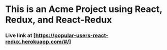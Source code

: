 # This is an Acme Project using React, Redux, and React-Redux

### Live link at [https://popular-users-react-redux.herokuapp.com/#/]
